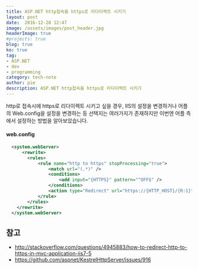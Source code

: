```yaml
---
title: ASP.NET http접속을 https로 리다이렉트 시키기
layout: post
date:  2016-12-28 12:47
image: /assets/images/post_header.jpg
headerImage: true
#projects: true
blog: true
ko: true
tag:
- ASP.NET
- dev
- programming
category: tech-note
author: pie
description: ASP.NET http접속을 https로 리다이렉트 시키기
---
```


http로 접속시에 https로 리다이렉트 시키고 싶을 경우, IIS의 설정을 변경하거나 어플의 Web.config을 설정을 변경하는 등 선택지는 여러가지가 존재하지만 이번엔 어플 측에서 설정하는 방법을 알아보았습니다.

#### web.config
```xml
  <system.webServer>
      <rewrite>
        <rules>
            <rule name="http to https" stopProcessing="true">
                <match url="(.*)" />
                <conditions>
                    <add input="{HTTPS}" pattern="^OFF$" />
                </conditions>
                <action type="Redirect" url="https://{HTTP_HOST}/{R:1}" redirectType="SeeOther" />
            </rule>
        </rules>
    </rewrite>
  </system.webServer>
```

## 참고
- http://stackoverflow.com/questions/4945883/how-to-redirect-http-to-https-in-mvc-application-iis7-5
- https://github.com/aspnet/KestrelHttpServer/issues/916
